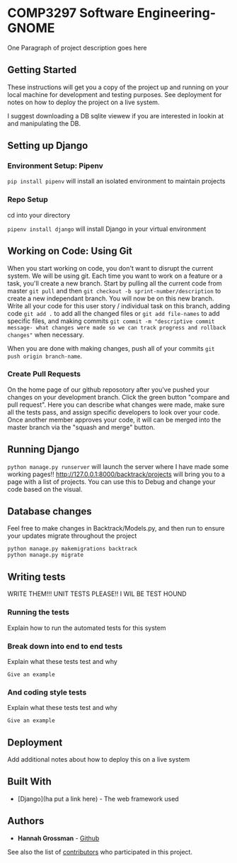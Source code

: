 # COMP3297 Software Engineering- GNOME

One Paragraph of project description goes here

## Getting Started

These instructions will get you a copy of the project up and running on your local machine for development and testing purposes. See deployment for notes on how to deploy the project on a live system.

I suggest downloading a DB sqlite viewew if you are interested in lookin at and manipulating the DB. 


## Setting up Django

### Environment Setup: Pipenv

`pip install pipenv` will install an isolated environment to maintain projects

### Repo Setup

cd into your directory

`pipenv install django` will install Django in your virtual environment

## Working on Code: Using Git

When you start working on code, you don't want to disrupt the current system. We will be using git. 
Each time you want to work on a feature or a task, you'll create a new branch. 
Start by pulling all the current code from master `git pull` and then `git checkout -b sprint-number/description` to 
create a new independant branch. You will now be on this new branch. Write all your code for this user story / individual
task on this branch, adding code `git add .` to add all the changed files or `git add file-names` to add specific files,
and making commits `git commit -m "descriptive commit message- what changes were made so we can track progress and rollback 
changes"` when necessary.

When you are done with making changes, push all of your commits `git push origin branch-name`. 


### Create Pull Requests
On the home page of our github reposotory after you've pushed your changes on your development branch. Click the green button "compare and pull request". Here you can describe what changes were made, make sure
all the tests pass, and assign specific developers to look over your code. Once another member approves your code, it will can
be merged into the master branch via the "squash and merge" button.

## Running Django

`python manage.py runserver` will launch the server where I have made some working pages!! http://127.0.0.1:8000/backtrack/projects will bring you to a page with a list of projects. You can use this to Debug and change your code based on the visual.


## Database changes
Feel free to make changes in Backtrack/Models.py, and then run to ensure your updates migrate throughout the project
```
python manage.py makemigrations backtrack
python manage.py migrate
```


## Writing tests
WRITE THEM!!! UNIT TESTS PLEASE!! I WIL BE TEST HOUND

### Running the tests

Explain how to run the automated tests for this system

### Break down into end to end tests

Explain what these tests test and why

```
Give an example
```

### And coding style tests

Explain what these tests test and why

```
Give an example
```

## Deployment

Add additional notes about how to deploy this on a live system

## Built With

* [Django](ha put a link here) - The web framework used

## Authors

* **Hannah Grossman** - [Github](https://github.com/hannahg141)

See also the list of [contributors](https://github.com/your/project/contributors) who participated in this project.


